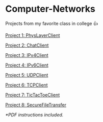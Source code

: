 # Computer-Networks
Projects from my favorite class in college :+1: 

[Project 1: PhysLayerClient](https://github.com/hhau01/Computer-Networks/blob/master/CS380-P1/PhysLayerClient.java) 

[Project 2: ChatClient](https://github.com/hhau01/Computer-Networks/blob/master/CS380-P2/ChatClient.java)

[Project 3: IPv4Client](https://github.com/hhau01/Computer-Networks/blob/master/CS380-P3/Ipv4Client.java)

[Project 4: IPv6Client](https://github.com/hhau01/Computer-Networks/blob/master/CS380-P4/Ipv6Client.java)

[Project 5: UDPClient](https://github.com/hhau01/Computer-Networks/blob/master/CS380-P5/UdpClient.java)

[Project 6: TCPClient](https://github.com/hhau01/Computer-Networks/blob/master/CS380-P6/TcpClient.java)

[Project 7: TicTacToeClient](https://github.com/hhau01/Computer-Networks/blob/master/CS380-P7/TicTacToeClient.java)

[Project 8: SecureFileTransfer](https://github.com/hhau01/File-Transfer)

_*PDF instructions included._
